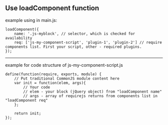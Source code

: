 ## Use loadComponent function

example using in main.js:
```
loadComponent({
	name: '.js-myblock', // selector, which is checked for availability
	req: ['js-my-component-script', 'plugin-1', 'plugin-2'] // require components list. First your script, other - required plugins.
});
```

---

example for code structure of js-my-component-script.js

```
define(function(require, exports, module) {
	// Put traditional CommonJS module content here
	var init = function(elem, args){
		// Your code
		// elem - your block (jQuery object) from "loadComponent name"
		// args - array of requirejs returns from components list in "loadComponent req"
	};

	return init;
});

```
